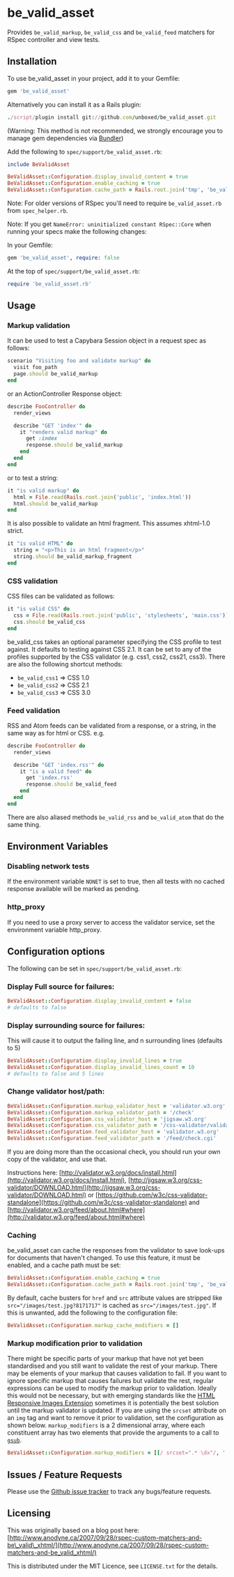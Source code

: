 # be_valid_asset

Provides `be_valid_markup`, `be_valid_css` and `be_valid_feed` matchers for RSpec controller and view tests.

## Installation

To use be_valid_asset in your project, add it to your Gemfile:

```ruby
gem 'be_valid_asset'
```

Alternatively you can install it as a Rails plugin:

```ruby
./script/plugin install git://github.com/unboxed/be_valid_asset.git
```

(Warning: This method is not recommended, we strongly encourage you to manage gem dependencies via [Bundler](http://gembundler.com/))

Add the following to `spec/support/be_valid_asset.rb`:

```ruby
include BeValidAsset

BeValidAsset::Configuration.display_invalid_content = true
BeValidAsset::Configuration.enable_caching = true
BeValidAsset::Configuration.cache_path = Rails.root.join('tmp', 'be_valid_asset_cache')
```

Note: For older versions of RSpec you'll need to require `be_valid_asset.rb` from `spec_helper.rb`.

Note: If you get ``NameError: uninitialized constant RSpec::Core`` when running your specs make the following changes:

In your Gemfile:

```ruby
gem 'be_valid_asset', require: false
```

At the top of `spec/support/be_valid_asset.rb`:

```ruby
require 'be_valid_asset.rb'
```

## Usage

### Markup validation

It can be used to test a Capybara Session object in a request spec as follows:

```ruby
scenario "Visiting foo and validate markup" do
  visit foo_path
  page.should be_valid_markup
end
```

or an ActionController Response object:

```ruby
describe FooController do
  render_views

  describe "GET 'index'" do
    it "renders valid markup" do
      get :index
      response.should be_valid_markup
    end
  end
end
```

or to test a string:

```ruby
it "is valid markup" do
  html = File.read(Rails.root.join('public', 'index.html'))
  html.should be_valid_markup
end
```

It is also possible to validate an html fragment.  This assumes xhtml-1.0 strict.

```ruby
it "is valid HTML" do
  string = "<p>This is an html fragment</p>"
  string.should be_valid_markup_fragment
end
```

### CSS validation

CSS files can be validated as follows:

```ruby
it "is valid CSS" do
  css = File.read(Rails.root.join('public', 'stylesheets', 'main.css'))
  css.should be_valid_css
end
```

be_valid_css takes an optional parameter specifying the CSS profile to test against. It defaults to testing against CSS 2.1. It can be set to any of the profiles supported by the CSS validator (e.g. css1, css2, css21, css3). There are also the following shortcut methods:

 * `be_valid_css1` => CSS 1.0
 * `be_valid_css2` => CSS 2.1
 * `be_valid_css3` => CSS 3.0

### Feed validation

RSS and Atom feeds can be validated from a response, or a string, in the same way as for html or CSS.  e.g.

```ruby
describe FooController do
  render_views

  describe "GET 'index.rss'" do
    it "is a valid feed" do
      get 'index.rss'
      response.should be_valid_feed
    end
  end
end
```

There are also aliased methods `be_valid_rss` and `be_valid_atom` that do the same thing.

## Environment Variables

### Disabling network tests

If the environment variable `NONET` is set to true, then all tests with no cached response available will be marked as pending.

### http_proxy

If you need to use a proxy server to access the validator service, set the environment variable http_proxy.

## Configuration options

The following can be set in `spec/support/be_valid_asset.rb`:

### Display Full source for failures:

```ruby
BeValidAsset::Configuration.display_invalid_content = false
# defaults to false
```

### Display surrounding source for failures:

This will cause it to output the failing line, and n surrounding lines (defaults to 5)

```ruby
BeValidAsset::Configuration.display_invalid_lines = true
BeValidAsset::Configuration.display_invalid_lines_count = 10
# defaults to false and 5 lines
```

### Change validator host/path:

```ruby
BeValidAsset::Configuration.markup_validator_host = 'validator.w3.org'
BeValidAsset::Configuration.markup_validator_path = '/check'
BeValidAsset::Configuration.css_validator_host = 'jigsaw.w3.org'
BeValidAsset::Configuration.css_validator_path = '/css-validator/validator'
BeValidAsset::Configuration.feed_validator_host = 'validator.w3.org'
BeValidAsset::Configuration.feed_validator_path = '/feed/check.cgi'
```

If you are doing more than the occasional check, you should run your own copy of the validator, and use that.

Instructions here: [http://validator.w3.org/docs/install.html](http://validator.w3.org/docs/install.html),  [http://jigsaw.w3.org/css-validator/DOWNLOAD.html](http://jigsaw.w3.org/css-validator/DOWNLOAD.html) or [https://github.com/w3c/css-validator-standalone](https://github.com/w3c/css-validator-standalone) and [http://validator.w3.org/feed/about.html#where](http://validator.w3.org/feed/about.html#where)

### Caching

be_valid_asset can cache the responses from the validator to save look-ups for documents that haven't changed. To use this feature, it must be enabled, and a cache path must be set:

```ruby
BeValidAsset::Configuration.enable_caching = true
BeValidAsset::Configuration.cache_path = Rails.root.join('tmp', 'be_valid_asset_cache')
```

By default, cache busters for `href` and `src` attribute values are stripped like `src="/images/test.jpg?8171717"` is cached as `src="/images/test.jpg"`. If this is unwanted, add the following to the configuration file:

```ruby
BeValidAsset::Configuration.markup_cache_modifiers = []
```

### Markup modification prior to validation

There might be specific parts of your markup that have not yet been standardised and you still want to validate the rest of your markup. There may be elements of your markup that causes validation to fail. If you want to ignore specific markup that causes failures but validate the rest, regular expressions can be used to modify the markup prior to validation. Ideally this would not be necessary, but with emerging standards like the [HTML Responsive Images Extension](http://dvcs.w3.org/hg/html-proposals/raw-file/tip/responsive-images/responsive-images.html) sometimes it is potentially the best solution until the markup validator is updated. If you are using the `srcset` attribute on an `img` tag and want to remove it prior to validation, set the configuration as shown below. `markup_modifiers` is a 2 dimensional array, where each constituent array has two elements that provide the arguments to a call to [`gsub`](http://www.ruby-doc.org/core-1.9.3/String.html#method-i-gsub).

```ruby
BeValidAsset::Configuration.markup_modifiers = [[/ srcset=".* \dx"/, '']]
```

## Issues / Feature Requests

Please use the [Github issue tracker](http://github.com/unboxed/be_valid_asset/issues) to track any bugs/feature requests.

## Licensing

This was originally based on a blog post here: [http://www.anodyne.ca/2007/09/28/rspec-custom-matchers-and-be\_valid\_xhtml/](http://www.anodyne.ca/2007/09/28/rspec-custom-matchers-and-be_valid_xhtml/)

This is distributed under the MIT Licence, see `LICENSE.txt` for the details.

